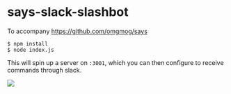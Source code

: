 # says-slack-slashbot
To accompany https://github.com/omgmog/says

```
$ npm install
$ node index.js
```

This will spin up a server on `:3001`, which you can then configure to receive commands through slack.

![](https://i.imgur.com/0AS4VGl.png)
